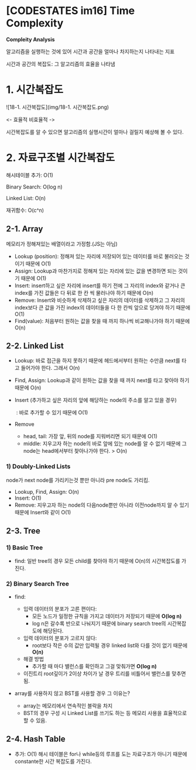 # [CODESTATES im16] Time Complexity

**Compleity Analysis**

알고리즘을 실행하는 것에 있어 시간과 공간을 얼마나 차지하는지 나타내는 지표

시간과 공간의 복잡도: 그 알고리즘의 효율을 나타냄



# 1. 시간복잡도



![18-1. 시간복잡도](img/18-1. 시간복잡도.png)

<- 효율적                                  비효율적 ->

시간복잡도를 알 수 있으면 알고리즘의 실행시간이 얼마나 걸릴지 예상해 볼 수 있다.



# 2. 자료구조별 시간복잡도

해시테이블 추가: O(1)

Binary Search: O(log n)



Linked List: O(n)

재귀함수: O(c^n)



## 2-1. Array

메모리가 정해져있는 배열이라고 가정함.(JS는 아님)

* Lookup (position): 정해져 있는 자리에 저장되어 있는 데이터를 바로 불러오는 것이기 때문에 O(1)
* Assign: Lookup과 마찬가지로 정해져 있는 자리에 있는 값을 변경하면 되는 것이기 때문에 O(1)
* Insert: insert하고 싶은 자리에 insert를 하기 전에 그 자리의 index와 같거나 큰 index를 가진 값들은 다 뒤로 한 칸 씩 물러나야 하기 때문에 O(n)
* Remove: Insert와 비슷하게 삭제하고 싶은 자리의 데이터를 삭제하고 그 자리의 index보다 큰 값을 가진 index의 데이터들을 다 한 칸씩 앞으로 당겨야 하기 때문에 O(1)
* Find(value): 처음부터 원하는 값을 찾을 때 까지 하나씩 비교해나가야 하기 때문에 O(n)



## 2-2. Linked List

* Lookup: 바로 접근을 하지 못하기 때문에 헤드에서부터 원하는 수만큼 next를 타고 들어가야 한다. 그래서 O(n)

* Find, Assign: Lookup과 같이 원하는 값을 찾을 때 까지 next를 타고 찾아야 하기 때문에 O(n)

* Insert (추가하고 싶은 자리의 앞에 해당하는 node의 주소를 알고 있을 경우)

  ​	: 바로 추가할 수 있기 때문에 O(1)

* Remove
  * head, tail:  가장 앞, 뒤의 node를 지워버리면 되기 때문에 O(1)
  * middle: 지우고자 하는 node의 바로 앞에 있는 node를 알 수 없기 때문에 그 node는 head에서부터 찾아나가야 한다. > O(n)

### 1) Doubly-Linked Lists

node가 next node를 가리키는것 뿐만 아니라 pre node도 가리킴.

* Lookup, Find, Assign: O(n)
* Insert: O(1)
* Remove: 지우고자 하는 node의 다음node뿐만 아니라 이전node까지 알 수 있기 때문에 Insert와 같이 O(1)



## 2-3. Tree

### 1) Basic Tree

* find: 일반 tree의 경우 모든 child를 찾아야 하기 때문에 O(n)의 시간복잡도를 가진다.



### 2) Binary Search Tree

* find:
  * 입력 데이터의 분포가 고른 편이다: 
    * 모든 노드가 일정한 규칙을 가지고 데이터가 저장되기 때문에 **O(log n)**
    * log n은 갈수록 반으로 나눠지기 때문에 binary search tree의 시간복잡도에 해당된다.
  * 입력 데이터의 분포가 고르지 않다:
    * root보다 작은 수의 값만 입력될 경우 linked list와 다를 것이 없기 때문에 **O(n)**
  * 해결 방법
    * 추가할 때 마다 밸런스를 확인하고 그걸 맞춰가면 **O(log n)**
  * 이진트리 root깊이가 2이상 차이가 날 경우 트리를 비틀어서 밸런스를 맞추면 됨.
  
* array를 사용하지 않고 BST를 사용할 경우 그 이유는?
  * array는 메모리에서 연속적인 블락을 차지
  * BST의 경우 구성 시 Linked List를 쓰기도 하는 등 메모리 사용을 효율적으로 할 수 있음.



## 2-4. Hash Table

* 추가: O(1) 해시 테이블은 for나 while등의 루프를 도는 자료구조가 아니기 때문에 constante한 시간 복잡도를 가진다.